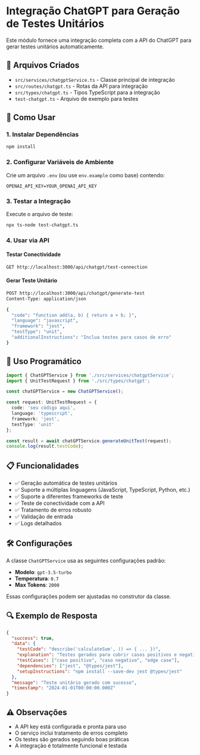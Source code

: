 # Integração ChatGPT para Geração de Testes Unitários

Este módulo fornece uma integração completa com a API do ChatGPT para gerar testes unitários automaticamente.

## 📁 Arquivos Criados

- `src/services/chatgptService.ts` - Classe principal de integração
- `src/routes/chatgpt.ts` - Rotas da API para integração
- `src/types/chatgpt.ts` - Tipos TypeScript para a integração
- `test-chatgpt.ts` - Arquivo de exemplo para testes

## 🚀 Como Usar

### 1. Instalar Dependências

```bash
npm install
```

### 2. Configurar Variáveis de Ambiente

Crie um arquivo `.env` (ou use `env.example` como base) contendo:

```env
OPENAI_API_KEY=YOUR_OPENAI_API_KEY
```

### 3. Testar a Integração

Execute o arquivo de teste:

```bash
npx ts-node test-chatgpt.ts
```

### 4. Usar via API

#### Testar Conectividade
```bash
GET http://localhost:3000/api/chatgpt/test-connection
```

#### Gerar Teste Unitário
```bash
POST http://localhost:3000/api/chatgpt/generate-test
Content-Type: application/json

{
  "code": "function add(a, b) { return a + b; }",
  "language": "javascript",
  "framework": "jest",
  "testType": "unit",
  "additionalInstructions": "Inclua testes para casos de erro"
}
```

## 🔧 Uso Programático

```typescript
import { ChatGPTService } from './src/services/chatgptService';
import { UnitTestRequest } from './src/types/chatgpt';

const chatGPTService = new ChatGPTService();

const request: UnitTestRequest = {
  code: 'seu código aqui',
  language: 'typescript',
  framework: 'jest',
  testType: 'unit'
};

const result = await chatGPTService.generateUnitTest(request);
console.log(result.testCode);
```

## 📋 Funcionalidades

- ✅ Geração automática de testes unitários
- ✅ Suporte a múltiplas linguagens (JavaScript, TypeScript, Python, etc.)
- ✅ Suporte a diferentes frameworks de teste
- ✅ Teste de conectividade com a API
- ✅ Tratamento de erros robusto
- ✅ Validação de entrada
- ✅ Logs detalhados

## 🛠️ Configurações

A classe `ChatGPTService` usa as seguintes configurações padrão:

- **Modelo**: `gpt-3.5-turbo`
- **Temperatura**: `0.7`
- **Max Tokens**: `2000`

Essas configurações podem ser ajustadas no construtor da classe.

## 🔍 Exemplo de Resposta

```json
{
  "success": true,
  "data": {
    "testCode": "describe('calculateSum', () => { ... })",
    "explanation": "Testes gerados para cobrir casos positivos e negativos...",
    "testCases": ["caso positivo", "caso negativo", "edge case"],
    "dependencies": ["jest", "@types/jest"],
    "setupInstructions": "npm install --save-dev jest @types/jest"
  },
  "message": "Teste unitário gerado com sucesso",
  "timestamp": "2024-01-01T00:00:00.000Z"
}
```

## ⚠️ Observações

- A API key está configurada e pronta para uso
- O serviço inclui tratamento de erros completo
- Os testes são gerados seguindo boas práticas
- A integração é totalmente funcional e testada
